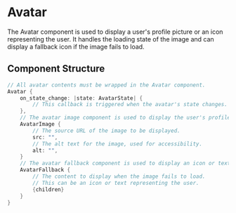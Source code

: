 # Avatar

The Avatar component is used to display a user's profile picture or an icon representing the user. It handles the loading state of the image and can display a fallback icon if the image fails to load.

## Component Structure

```rust
// All avatar contents must be wrapped in the Avatar component.
Avatar {
    on_state_change: |state: AvatarState| {
        // This callback is triggered when the avatar's state changes. The state can be used to determine if the image is loading, loaded, or failed to load.
    },
    // The avatar image component is used to display the user's profile picture.
    AvatarImage {
        // The source URL of the image to be displayed.
        src: "",
        // The alt text for the image, used for accessibility.
        alt: "",
    }
    // The avatar fallback component is used to display an icon or text when the image fails to load.
    AvatarFallback {
        // The content to display when the image fails to load.
        // This can be an icon or text representing the user.
        {children}
    }
}
```
